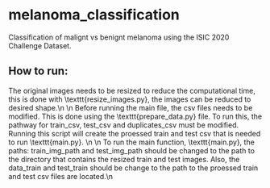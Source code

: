 # melanoma_classification
Classification of malignt vs benignt melanoma using the ISIC 2020 Challenge Dataset.

## How to run:
The original images needs to be resized to reduce the computational time, this is done with \texttt{resize_images.py}, the images can be reduced to desired shape.\n
\n
Before running the main file, the csv files needs to be modified. This is done using the \texttt{prepare_data.py} file. To run this, the pathway for train_csv, test_csv and duplicates_csv must be modified. Running this script will create the proessed train and test csv that is needed to run \texttt{main.py}. \n
\n
To run the main function, \texttt{main.py}, the paths: train_img_path and test_img_path should be changed to the path to the directory that contains the resized train and test images.
Also, the data_train and test_train should be change to the path to the proessed train and test csv files are located.\n
